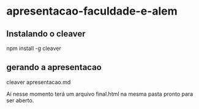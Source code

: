 # apresentacao-faculdade-e-alem


## Instalando o cleaver

npm install -g cleaver

## gerando a apresentacao

cleaver apresentacao.md

Aí nesse momento terá um arquivo final.html na mesma pasta pronto para ser aberto.
